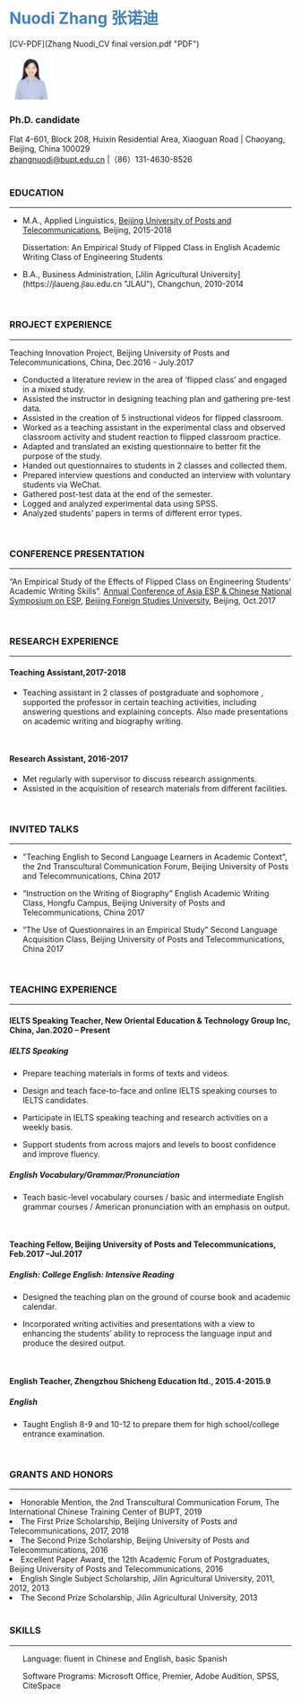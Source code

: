 # <span style="color:SteelBlue ;" >Nuodi Zhang 张诺迪</span> 
[CV-PDF](Zhang Nuodi_CV final version.pdf "PDF")
<br />  

<img src="https://github.com/zhangnuodi/cv/raw/master/Pic/Screen Shot 2020-10-14 at 15.57.56.png" width="15%" height="15%" >  
<br />

### Ph.D. candidate  

Flat 4-601, Block 208, Huixin Residential Area, Xiaoguan Road | Chaoyang, Beijing, China 100029  
zhangnuodi@bupt.edu.cn |（86）131-4630-8526  
<br />

### EDUCATION
---
- M.A., Applied Linguistics, [Beijing University of Posts and Telecommunications](https://www.bupt.edu.cn "BUPT"), Beijing, 2015-2018 
<ul>
Dissertation: An Empirical Study of Flipped Class in English Academic Writing Class of Engineering Students
</ul>
<ul>
<li>B.A., Business Administration, [Jilin Agricultural University](https://jlaueng.jlau.edu.cn "JLAU"), Changchun, 2010-2014</li>
</ul>
<br />

### RROJECT EXPERIENCE
---
Teaching Innovation Project, Beijing University of Posts and Telecommunications, China, Dec.2016 - July.2017
- Conducted a literature review in the area of ‘flipped class’ and engaged in a mixed study.
- Assisted the instructor in designing teaching plan and gathering pre-test data.
- Assisted in the creation of 5 instructional videos for flipped classroom.
- Worked as a teaching assistant in the experimental class and observed classroom activity and student reaction to flipped classroom practice.
- Adapted and translated an existing questionnaire to better fit the purpose of the study.
- Handed out questionnaires to students in 2 classes and collected them.
- Prepared interview questions and conducted an interview with voluntary students via WeChat.
- Gathered post-test data at the end of the semester.
- Logged and analyzed experimental data using SPSS.
- Analyzed students’ papers in terms of different error types.

<br />

### CONFERENCE PRESENTATION
---
“An Empirical Study of the Effects of Flipped Class on Engineering Students’ Academic Writing Skills”. [Annual Conference of Asia ESP & Chinese National Symposium on ESP](http://2017.asiaesp.com/), [Beijing Foreign Studies University](http://bfsu.admissions.cn/), Beijing, Oct.2017

<br />

### RESEARCH EXPERIENCE  
---
#### Teaching Assistant,2017-2018  
<ul>
<li>Teaching assistant in 2 classes of postgraduate and sophomore , supported the professor in certain teaching activities, including answering questions and explaining concepts. Also made presentations on academic writing and biography writing.</li>
</ul>

<br /> 

#### Research Assistant, 2016-2017  
<ul>
<li>Met regularly with supervisor to discuss research assignments.</li>
<li>Assisted in the acquisition of research materials from different facilities.</li>
</ul>

<br />  


### INVITED TALKS  
---
<ul>
<li>"Teaching English to Second Language Learners in Academic Context", the 2nd Transcultural Communication Forum, Beijing University of Posts and Telecommunications, China 2017</li>
</ul>
<ul>
<li>“Instruction on the Writing of Biography” English Academic Writing Class, Hongfu Campus, Beijing University of Posts and Telecommunications, China 2017</li>
</ul>
<ul>
<li>“The Use of Questionnaires in an Empirical Study” Second Language Acquisition Class, Beijing University of Posts and Telecommunications, China 2017</li>
</ul>  
<br /> 

### TEACHING EXPERIENCE
---
#### IELTS Speaking Teacher, New Oriental Education & Technology Group Inc, China, Jan.2020 – Present
##### IELTS Speaking
<ul>
<li>Prepare teaching materials in forms of texts and videos.</li>
</ul>
<ul>
<li>Design and teach face-to-face and online IELTS speaking courses to IELTS candidates.</li>
</ul>  
<ul>
<li>Participate in IELTS speaking teaching and research activities on a weekly basis.</li>
</ul> 
<ul>
<li>Support students from across majors and levels to boost confidence and improve fluency.</li>
</ul> 

##### English Vocabulary/Grammar/Pronunciation
<ul>
<li>Teach basic-level vocabulary courses / basic and intermediate English grammar courses / American pronunciation with an emphasis on output.</li>
</ul>
<br />

#### Teaching Fellow, Beijing University of Posts and Telecommunications, Feb.2017 –Jul.2017  
##### English: College English: Intensive Reading
<ul>
<li>Designed the teaching plan on the ground of course book and academic calendar.</li>
</ul>
<ul>
<li>Incorporated writing activities and presentations with a view to enhancing the students’ ability to reprocess the language input and produce the desired output.</li>
</ul>  
<br />

#### English Teacher, Zhengzhou Shicheng Education ltd., 2015.4-2015.9  
##### English 
<ul>
<li>Taught English 8-9 and 10-12 to prepare them for high school/college entrance examination.</li>
</ul>
<br />

### GRANTS AND HONORS
---
<li>Honorable Mention, the 2nd Transcultural Communication Forum, The International Chinese Training Center of BUPT, 2019</li>
<li>The First Prize Scholarship, Beijing University of Posts and Telecommunications, 2017, 2018</li>
<li>The Second Prize Scholarship, Beijing University of Posts and Telecommunications, 2016</li>
<li>Excellent Paper Award, the 12th Academic Forum of Postgraduates, Beijing University of Posts and Telecommunications, 2016</li>
<li>English Single Subject Scholarship, Jilin Agricultural University, 2011, 2012, 2013</li>
<li>The Second Prize Scholarship, Jilin Agricultural University, 2013</li>
<br />

### SKILLS
---
<ul>
Language: fluent in Chinese and English, basic Spanish
</ul>
<ul>
Software Programs: Microsoft Office, Premier, Adobe Audition, SPSS, CiteSpace
</ul>
<br />
